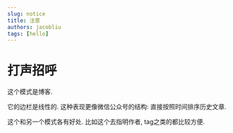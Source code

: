 ```yaml
---
slug: notice
title: 注意
authors: jacobliu
tags: [hello]
---
```


# 打声招呼

这个模式是博客.

它的边栏是线性的. 这种表现更像微信公众号的结构: 直接按照时间排序历史文章.

这个和另一个模式各有好处. 比如这个去指明作者, tag之类的都比较方便.
